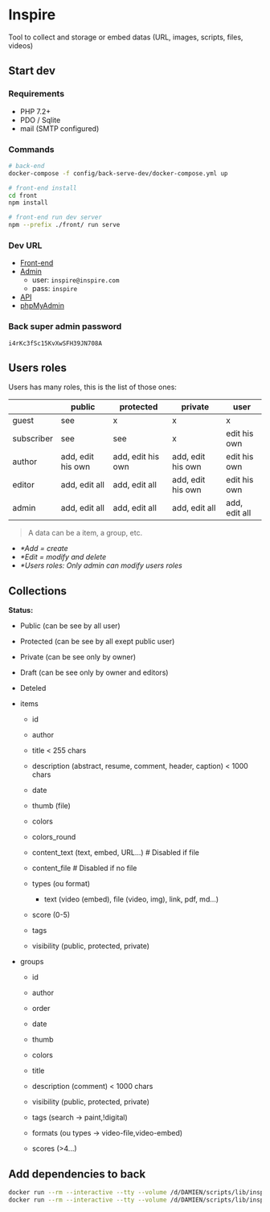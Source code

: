 # Inspire

Tool to collect and storage or embed datas (URL, images, scripts, files, videos)


## Start dev

### Requirements

- PHP 7.2+
- PDO / Sqlite
- mail (SMTP configured)


### Commands

```bash
# back-end
docker-compose -f config/back-serve-dev/docker-compose.yml up

# front-end install
cd front
npm install

# front-end run dev server
npm --prefix ./front/ run serve
```

### Dev URL

- [Front-end](http://localhost:8080/)
- [Admin](http://192.168.99.100:8100/admin)
  - user: `inspire@inspire.com`
  - pass: `inspire`
- [API](http://192.168.99.100:8100/)
- [phpMyAdmin](http://192.168.99.100:8101/)

### Back super admin password

`i4rKc3fSc15KvXwSFH39JN708A`


## Users roles

Users has many roles, this is the list of those ones:

|  | public | protected | private | user |
|------------|-------------------|-------------------|-------------------|---------------|
| guest | see | x | x | x |
| subscriber | see | see | x | edit his own |
| author | add, edit his own | add, edit his own | add, edit his own | edit his own |
| editor | add, edit all | add, edit all | add, edit his own | edit his own |
| admin | add, edit all | add, edit all | add, edit all | add, edit all |

> A data can be a item, a group, etc.  
- _*Add = create_  
- _*Edit = modify and delete_  
- _*Users roles: Only admin can modify users roles_


## Collections

**Status:**

- Public (can be see by all user)
- Protected (can be see by all exept public user)
- Private (can be see only by owner)
- Draft (can be see only by owner and editors)
- Deteled


- items
  - id
  - author
  - title < 255 chars
  - description (abstract, resume, comment, header, caption) < 1000 chars
  - date
  - thumb (file)
  - colors
  - colors_round

  - content_text (text, embed, URL...) # Disabled if file
  - content_file                       # Disabled if no file

  - types (ou format)
    - text (video (embed), file (video, img), link, pdf, md...)

  - score (0-5)
  - tags
  - visibility (public, protected, private)

- groups
  - id
  - author
  - order
  - date

  - thumb
  - colors

  - title
  - description (comment) < 1000 chars
  - visibility (public, protected, private)
  - tags (search -> paint,!digital)
  - formats (ou types -> video-file,video-embed)
  - scores (>4...)


## Add dependencies to back

```bash
docker run --rm --interactive --tty --volume /d/DAMIEN/scripts/lib/inspire/back:/app composer require league/color-extractor:0.3.* --ignore-platform-reqs --no-scripts
docker run --rm --interactive --tty --volume /d/DAMIEN/scripts/lib/inspire/back:/app composer remove league/color-extractor:0.3.* --ignore-platform-reqs --no-scripts
```
